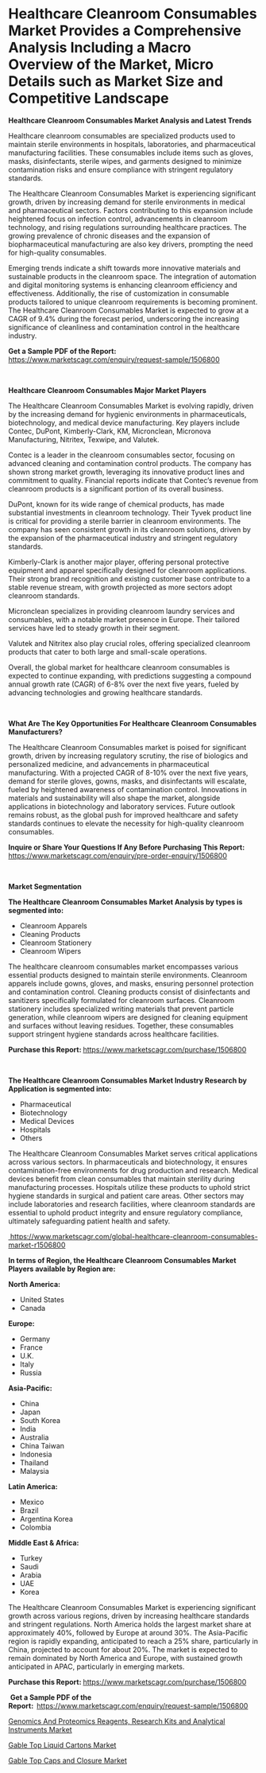 <p><h1>Healthcare Cleanroom Consumables Market Provides a Comprehensive Analysis Including a Macro Overview of the Market, Micro Details such as Market Size and Competitive Landscape</h1></p><p><strong>Healthcare Cleanroom Consumables Market Analysis and Latest Trends</strong></p>
<p><p>Healthcare cleanroom consumables are specialized products used to maintain sterile environments in hospitals, laboratories, and pharmaceutical manufacturing facilities. These consumables include items such as gloves, masks, disinfectants, sterile wipes, and garments designed to minimize contamination risks and ensure compliance with stringent regulatory standards. </p><p>The Healthcare Cleanroom Consumables Market is experiencing significant growth, driven by increasing demand for sterile environments in medical and pharmaceutical sectors. Factors contributing to this expansion include heightened focus on infection control, advancements in cleanroom technology, and rising regulations surrounding healthcare practices. The growing prevalence of chronic diseases and the expansion of biopharmaceutical manufacturing are also key drivers, prompting the need for high-quality consumables.</p><p>Emerging trends indicate a shift towards more innovative materials and sustainable products in the cleanroom space. The integration of automation and digital monitoring systems is enhancing cleanroom efficiency and effectiveness. Additionally, the rise of customization in consumable products tailored to unique cleanroom requirements is becoming prominent. The Healthcare Cleanroom Consumables Market is expected to grow at a CAGR of 9.4% during the forecast period, underscoring the increasing significance of cleanliness and contamination control in the healthcare industry.</p></p>
<p><strong>Get a Sample PDF of the Report:&nbsp;</strong> <a href="https://www.marketscagr.com/enquiry/request-sample/1506800?utm_campaign=1868&utm_medium=2&utm_source=Github&utm_content=ia&utm_term=23032025&utm_id=healthcare-cleanroom-consumables">https://www.marketscagr.com/enquiry/request-sample/1506800</a></p>
<p>&nbsp;</p>
<p><strong>Healthcare Cleanroom Consumables Major Market Players</strong></p>
<p><p>The Healthcare Cleanroom Consumables Market is evolving rapidly, driven by the increasing demand for hygienic environments in pharmaceuticals, biotechnology, and medical device manufacturing. Key players include Contec, DuPont, Kimberly-Clark, KM, Micronclean, Micronova Manufacturing, Nitritex, Texwipe, and Valutek.</p><p>Contec is a leader in the cleanroom consumables sector, focusing on advanced cleaning and contamination control products. The company has shown strong market growth, leveraging its innovative product lines and commitment to quality. Financial reports indicate that Contec’s revenue from cleanroom products is a significant portion of its overall business.</p><p>DuPont, known for its wide range of chemical products, has made substantial investments in cleanroom technology. Their Tyvek product line is critical for providing a sterile barrier in cleanroom environments. The company has seen consistent growth in its cleanroom solutions, driven by the expansion of the pharmaceutical industry and stringent regulatory standards.</p><p>Kimberly-Clark is another major player, offering personal protective equipment and apparel specifically designed for cleanroom applications. Their strong brand recognition and existing customer base contribute to a stable revenue stream, with growth projected as more sectors adopt cleanroom standards.</p><p>Micronclean specializes in providing cleanroom laundry services and consumables, with a notable market presence in Europe. Their tailored services have led to steady growth in their segment.</p><p>Valutek and Nitritex also play crucial roles, offering specialized cleanroom products that cater to both large and small-scale operations. </p><p>Overall, the global market for healthcare cleanroom consumables is expected to continue expanding, with predictions suggesting a compound annual growth rate (CAGR) of 6-8% over the next five years, fueled by advancing technologies and growing healthcare standards.</p></p>
<p>&nbsp;</p>
<p><strong>What Are The Key Opportunities For Healthcare Cleanroom Consumables Manufacturers?</strong></p>
<p><p>The Healthcare Cleanroom Consumables market is poised for significant growth, driven by increasing regulatory scrutiny, the rise of biologics and personalized medicine, and advancements in pharmaceutical manufacturing. With a projected CAGR of 8-10% over the next five years, demand for sterile gloves, gowns, masks, and disinfectants will escalate, fueled by heightened awareness of contamination control. Innovations in materials and sustainability will also shape the market, alongside applications in biotechnology and laboratory services. Future outlook remains robust, as the global push for improved healthcare and safety standards continues to elevate the necessity for high-quality cleanroom consumables.</p></p>
<p><strong>Inquire or Share Your Questions If Any Before Purchasing This Report:</strong> <a href="https://www.marketscagr.com/enquiry/pre-order-enquiry/1506800?utm_campaign=1868&utm_medium=2&utm_source=Github&utm_content=ia&utm_term=23032025&utm_id=healthcare-cleanroom-consumables">https://www.marketscagr.com/enquiry/pre-order-enquiry/1506800</a></p>
<p>&nbsp;</p>
<p><strong>Market Segmentation</strong></p>
<p><strong>The Healthcare Cleanroom Consumables Market Analysis by types is segmented into:</strong></p>
<p><ul><li>Cleanroom Apparels</li><li>Cleaning Products</li><li>Cleanroom Stationery</li><li>Cleanroom Wipers</li></ul></p>
<p><p>The healthcare cleanroom consumables market encompasses various essential products designed to maintain sterile environments. Cleanroom apparels include gowns, gloves, and masks, ensuring personnel protection and contamination control. Cleaning products consist of disinfectants and sanitizers specifically formulated for cleanroom surfaces. Cleanroom stationery includes specialized writing materials that prevent particle generation, while cleanroom wipers are designed for cleaning equipment and surfaces without leaving residues. Together, these consumables support stringent hygiene standards across healthcare facilities.</p></p>
<p><strong>Purchase this Report:&nbsp;</strong><a href="https://www.marketscagr.com/purchase/1506800?utm_campaign=1868&utm_medium=2&utm_source=Github&utm_content=ia&utm_term=23032025&utm_id=healthcare-cleanroom-consumables">https://www.marketscagr.com/purchase/1506800</a></p>
<p>&nbsp;</p>
<p><strong>The Healthcare Cleanroom Consumables Market Industry Research by Application is segmented into:</strong></p>
<p><ul><li>Pharmaceutical</li><li>Biotechnology</li><li>Medical Devices</li><li>Hospitals</li><li>Others</li></ul></p>
<p><p>The Healthcare Cleanroom Consumables Market serves critical applications across various sectors. In pharmaceuticals and biotechnology, it ensures contamination-free environments for drug production and research. Medical devices benefit from clean consumables that maintain sterility during manufacturing processes. Hospitals utilize these products to uphold strict hygiene standards in surgical and patient care areas. Other sectors may include laboratories and research facilities, where cleanroom standards are essential to uphold product integrity and ensure regulatory compliance, ultimately safeguarding patient health and safety.</p></p>
<p><a href="https://www.marketscagr.com/global-healthcare-cleanroom-consumables-market-r1506800?utm_campaign=1868&utm_medium=2&utm_source=Github&utm_content=ia&utm_term=23032025&utm_id=healthcare-cleanroom-consumables">&nbsp;https://www.marketscagr.com/global-healthcare-cleanroom-consumables-market-r1506800</a></p>
<p><strong>In terms of Region, the Healthcare Cleanroom Consumables Market Players available by Region are:</strong></p>
<p>
    <p> <strong> North America: </strong>
        <ul>
            <li>United States</li>
            <li>Canada</li>
        </ul>
        </p> 
    <p> <strong> Europe: </strong>
        <ul>
            <li>Germany</li>
            <li>France</li>
            <li>U.K.</li>
            <li>Italy</li>
            <li>Russia</li>
        </ul>
        </p> 
    <p> <strong> Asia-Pacific: </strong>
        <ul>
            <li>China</li>
            <li>Japan</li>
            <li>South Korea</li>
            <li>India</li>
            <li>Australia</li>
            <li>China Taiwan</li>
            <li>Indonesia</li>
            <li>Thailand</li>
            <li>Malaysia</li>
        </ul>
        </p> 
    <p> <strong> Latin America: </strong>
        <ul>
            <li>Mexico</li>
            <li>Brazil</li>
            <li>Argentina Korea</li>
            <li>Colombia</li>
        </ul>
        </p> 
    <p> <strong> Middle East & Africa: </strong>
        <ul>
            <li>Turkey</li>
            <li>Saudi</li>
            <li>Arabia</li>
            <li>UAE</li>
            <li>Korea</li>
        </ul>
    </p>
    </p>
<p><p>The Healthcare Cleanroom Consumables Market is experiencing significant growth across various regions, driven by increasing healthcare standards and stringent regulations. North America holds the largest market share at approximately 40%, followed by Europe at around 30%. The Asia-Pacific region is rapidly expanding, anticipated to reach a 25% share, particularly in China, projected to account for about 20%. The market is expected to remain dominated by North America and Europe, with sustained growth anticipated in APAC, particularly in emerging markets.</p></p>
<p><strong>Purchase this Report: </strong><a href="https://www.marketscagr.com/purchase/1506800?utm_campaign=1868&utm_medium=2&utm_source=Github&utm_content=ia&utm_term=23032025&utm_id=healthcare-cleanroom-consumables">https://www.marketscagr.com/purchase/1506800</a></p>
<p>&nbsp;<strong>Get a Sample PDF of the Report:&nbsp;&nbsp;</strong><a href="https://www.marketscagr.com/enquiry/request-sample/1506800?utm_campaign=1868&utm_medium=2&utm_source=Github&utm_content=ia&utm_term=23032025&utm_id=healthcare-cleanroom-consumables">https://www.marketscagr.com/enquiry/request-sample/1506800</a></p>
<p><strong></strong></p>
<p><p><a href="https://github.com/Krish2023na/Market-Research-Report-List-7/blob/main/genomics-and-proteomics-reagents-research-kits-and-analytical-instruments-market.md?utm_campaign=1868&utm_medium=2&utm_source=Github&utm_content=ia&utm_term=23032025&utm_id=healthcare-cleanroom-consumables">Genomics And Proteomics Reagents, Research Kits and Analytical Instruments Market</a></p><p><a href="https://github.com/RickHolmes3/Market-Research-Report-List-7/blob/main/gable-top-liquid-cartons-market.md?utm_campaign=1868&utm_medium=2&utm_source=Github&utm_content=ia&utm_term=23032025&utm_id=healthcare-cleanroom-consumables">Gable Top Liquid Cartons Market</a></p><p><a href="https://github.com/aarenlazosw3/Market-Research-Report-List-1/blob/main/gable-top-caps-and-closure-market.md?utm_campaign=1868&utm_medium=2&utm_source=Github&utm_content=ia&utm_term=23032025&utm_id=healthcare-cleanroom-consumables">Gable Top Caps and Closure Market</a></p></p>